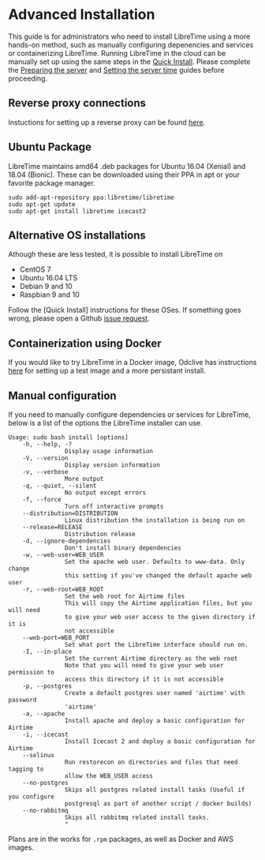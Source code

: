 # Advanced Installation

 This guide is for administrators who need to install LibreTime using a more hands-on method, such as
 manually configuring depenencies and services or containerizing LibreTime. Running LibreTime in the cloud can be manually set up using the same steps in the
 [Quick Install](quickstart). Please complete the [Preparing the server](preparing-the-server) and
[Setting the server time](manual/setting-the-server-time/index) guides before proceeding.

## Reverse proxy connections

Instuctions for setting up a reverse proxy can be found [here](reverse-proxy).

## Ubuntu Package
LibreTime maintains amd64 .deb packages for Ubuntu 16.04 (Xenial) and 18.04
(Bionic). These can be downloaded using their PPA in apt or your favorite package manager.

```
sudo add-apt-repository ppa:libretime/libretime
sudo apt-get update
sudo apt-get install libretime icecast2
```

## Alternative OS installations
Athough these are less tested, it is possible to install LibreTime on

- CentOS 7
- Ubuntu 16.04 LTS
- Debian 9 and 10
- Raspbian 9 and 10

Follow the [Quick Install] instructions for these OSes. If something goes wrong, please open a Github
[issue request](https://github.com/LibreTime/libretime/issues).

## Containerization using Docker

If you would like to try LibreTime in a Docker image,
Odclive has instructions [here](https://github.com/kessibi/libretime-docker) for setting up a test image
and a more persistant install.

## Manual configuration

If you need to manually configure dependencies or services for LibreTime, below is a list of the options
the LibreTime installer can use.

```
Usage: sudo bash install [options]
    -h, --help, -?
                Display usage information
    -V, --version
                Display version information
    -v, --verbose
                More output
    -q, --quiet, --silent
                No output except errors
    -f, --force
                Turn off interactive prompts
    --distribution=DISTRIBUTION
                Linux distribution the installation is being run on
    --release=RELEASE
                Distribution release
    -d, --ignore-dependencies
                Don't install binary dependencies
    -w, --web-user=WEB_USER
                Set the apache web user. Defaults to www-data. Only change
                this setting if you've changed the default apache web user
    -r, --web-root=WEB_ROOT
                Set the web root for Airtime files
                This will copy the Airtime application files, but you will need
                to give your web user access to the given directory if it is 
                not accessible
    --web-port=WEB_PORT
                Set what port the LibreTime interface should run on.
    -I, --in-place
                Set the current Airtime directory as the web root
                Note that you will need to give your web user permission to 
                access this directory if it is not accessible
    -p, --postgres
                Create a default postgres user named 'airtime' with password
                'airtime'
    -a, --apache
                Install apache and deploy a basic configuration for Airtime
    -i, --icecast
                Install Icecast 2 and deploy a basic configuration for Airtime
    --selinux
                Run restorecon on directories and files that need tagging to
                allow the WEB_USER access
    --no-postgres
                Skips all postgres related install tasks (Useful if you configure
                postgresql as part of another script / docker builds)
    --no-rabbitmq
                Skips all rabbitmq related install tasks.
                "
```

Plans are in the works for `.rpm` packages, as well as Docker and AWS images.
